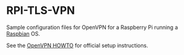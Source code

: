 # RPI-TLS-VPN
Sample configuration files for OpenVPN for a Raspberry Pi running a [Raspbian](https://www.raspbian.org/) OS.

See the [OpenVPN HOWTO](https://openvpn.net/index.php/open-source/documentation/howto.html) for official setup instructions. 
